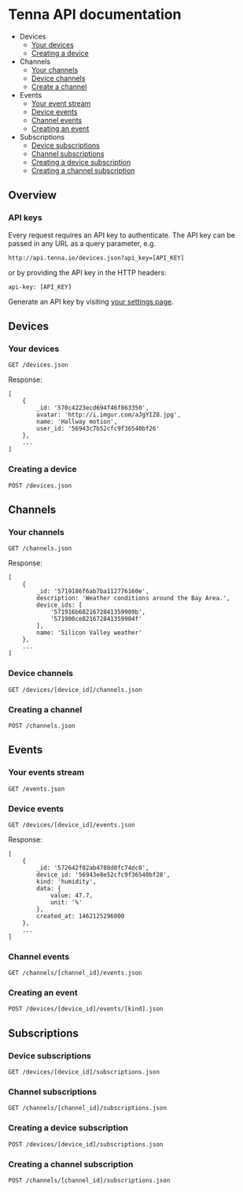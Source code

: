 # Tenna API documentation

* Devices
    * [Your devices](#your-devices)
    * [Creating a device](#creating-a-device)
* Channels
    * [Your channels](#your-channels)
    * [Device channels](#device-channels)
    * [Create a channel](#create-a-channel)
* Events
    * [Your event stream](#your-event-stream)
    * [Device events](#device-events)
    * [Channel events](#channel-events)
    * [Creating an event](#creating-an-event)
* Subscriptions
    * [Device subscriptions](#device-subscriptions)
    * [Channel subscriptions](#channel-subscriptions)
    * [Creating a device subscription](#creating-a-device-subscription)
    * [Creating a channel subscription](#creating-a-channel-subscription)

## Overview

### API keys

Every request requires  an API key to authenticate. The API key can be passed in any URL as a query parameter, e.g.

    http://api.tenna.io/devices.json?api_key=[API_KEY]
    
or by providing the API key in the HTTP headers:

    api-key: [API_KEY]

Generate an API key by visiting [your settings page](http://api.tenna.io/settings).

## Devices

### Your devices

    GET /devices.json

Response:

    [
        {
            _id: '570c4223ecd694f46f863350',
            avatar: 'http://i.imgur.com/aJgYIZ8.jpg',
            name: 'Hallway motion',
            user_id: '56943c7b52cfc9f36540bf26'
        },
        ...
    ]

### Creating a device

    POST /devices.json

## Channels

### Your channels

    GET /channels.json

Response:

    [
        {
            _id: '5719186f6ab7ba112776160e',
            description: 'Weather conditions around the Bay Area.',
            device_ids: [
                '571916b6821672841359909b',
                '571900ce821672841359904f'
            ],
            name: 'Silicon Valley weather'
        },
        ...
    ]

### Device channels

    GET /devices/[device_id]/channels.json

### Creating a channel

    POST /channels.json

## Events

### Your events stream

    GET /events.json

### Device events

    GET /devices/[device_id]/events.json

Response:

    [
        {
            _id: '572642f02ab4788d0fc74dc0',
            device_id: '56943e8e52cfc9f36540bf28',
            kind: 'humidity',
            data: {
                value: 47.7,
                unit: '%'
            },
            created_at: 1462125296000
        },
        ...
    ]

### Channel events

    GET /channels/[channel_id]/events.json

### Creating an event

    POST /devices/[device_id]/events/[kind].json

## Subscriptions

### Device subscriptions

    GET /devices/[device_id]/subscriptions.json

### Channel subscriptions

    GET /channels/[channel_id]/subscriptions.json

### Creating a device subscription

    POST /devices/[device_id]/subscriptions.json

### Creating a channel subscription

    POST /channels/[channel_id]/subscriptions.json
